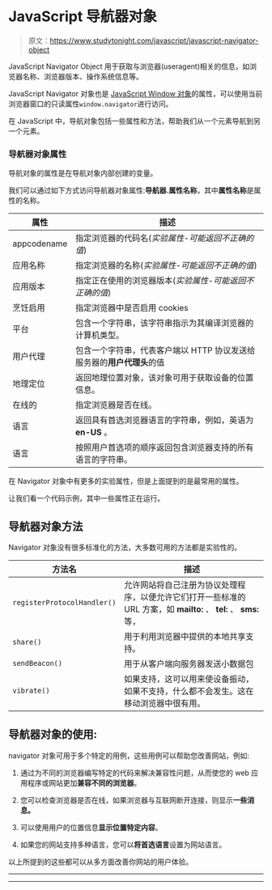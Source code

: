 # JavaScript 导航器对象

> 原文：<https://www.studytonight.com/javascript/javascript-navigator-object>

JavaScript Navigator Object 用于获取与浏览器(useragent)相关的信息，如浏览器名称、浏览器版本、操作系统信息等。

JavaScript Navigator 对象也是 [JavaScript Window 对象](https://www.studytonight.com/javascript/javascript-window-object)的属性，可以使用当前浏览器窗口的只读属性`window.navigator`进行访问。

在 JavaScript 中，导航对象包括一些属性和方法，帮助我们从一个元素导航到另一个元素。

### 导航器对象属性

导航对象的属性是在导航对象内部创建的变量。

我们可以通过如下方式访问导航器对象属性:**导航器.属性名称**，其中**属性名称**是属性的名称。

| **属性** | **描述** |
| --- | --- |
| appcodename | 指定浏览器的代码名(*实验属性-可能返回不正确的值*) |
| 应用名称 | 指定浏览器的名称(*实验属性-可能返回不正确的值*) |
| 应用版本 | 指定正在使用的浏览器版本(*实验属性-可能返回不正确的值*) |
| 烹饪启用 | 指定浏览器中是否启用 cookies |
| 平台 | 包含一个字符串，该字符串指示为其编译浏览器的计算机类型。 |
| 用户代理 | 包含一个字符串，代表客户端以 HTTP 协议发送给服务器的**用户代理头**的值 |
| 地理定位 | 返回地理位置对象，该对象可用于获取设备的位置信息。 |
| 在线的 | 指定浏览器是否在线。 |
| 语言 | 返回具有首选浏览器语言的字符串，例如，英语为 **en-US** 。 |
| 语言 | 按照用户首选项的顺序返回包含浏览器支持的所有语言的字符串。 |

在 Navigator 对象中有更多的实验属性，但是上面提到的是最常用的属性。

让我们看一个代码示例，其中一些属性正在运行。

## 导航器对象方法

Navigator 对象没有很多标准化的方法，大多数可用的方法都是实验性的。

| 方法名 | 描述 |
| --- | --- |
| `registerProtocolHandler()` | 允许网站将自己注册为协议处理程序，以便允许它们打开一些标准的 URL 方案，如 **mailto:** 、 **tel:** 、 **sms:** 等， |
| `share()` | 用于利用浏览器中提供的本地共享支持。 |
| `sendBeacon()` | 用于从客户端向服务器发送小数据包 |
| `vibrate()` | 如果支持，这可以用来使设备振动，如果不支持，什么都不会发生。这在移动浏览器中很有用。 |

## 导航器对象的使用:

navigator 对象可用于多个特定的用例，这些用例可以帮助您改善网站，例如:

1.  通过为不同的浏览器编写特定的代码来解决兼容性问题，从而使您的 web 应用程序或网站更加**兼容不同的浏览器**。

2.  您可以检查浏览器是否在线，如果浏览器与互联网断开连接，则显示**一些消息。**

3.  可以使用用户的位置信息**显示位置特定内容**。

4.  如果您的网站支持多种语言，您可以**将首选语言**设置为网站语言。

以上所提到的这些都可以从多方面改善你网站的用户体验。

* * *

* * *